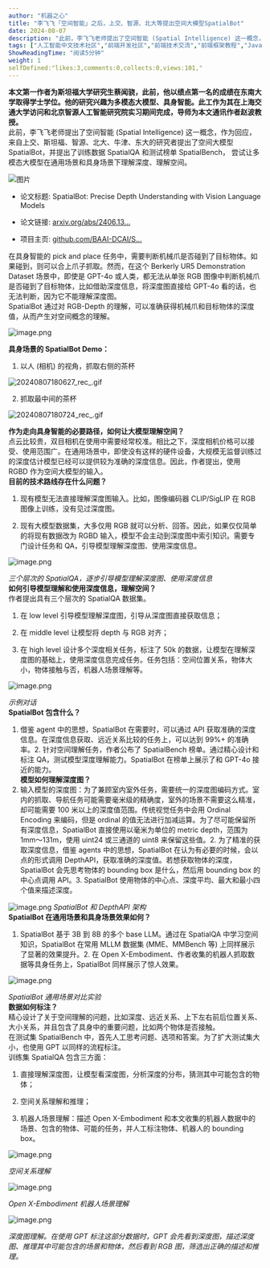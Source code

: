 ```yaml
---
author: "机器之心"
title: "李飞飞「空间智能」之后，上交、智源、北大等提出空间大模型SpatialBot"
date: 2024-08-07
description: "此前，李飞飞老师提出了空间智能 (Spatial Intelligence) 这一概念，作为回应，来自上交、斯坦福、智源、北大、牛津、东大的研究者提出了空间大模型 SpatialBot，并提出了训练数"
tags: ["人工智能中文技术社区","前端开发社区","前端技术交流","前端框架教程","JavaScript 学习资源","CSS 技巧与最佳实践","HTML5 最新动态","前端工程师职业发展","开源前端项目","前端技术趋势"]
ShowReadingTime: "阅读5分钟"
weight: 1
selfDefined:"likes:3,comments:0,collects:0,views:101,"
---
```

**本文第一作者为斯坦福大学研究生蔡闻骁，此前，他以绩点第一名的成绩在东南大学取得学士学位。他的研究兴趣为多模态大模型、具身智能。此工作为其在上海交通大学访问和北京智源人工智能研究院实习期间完成，导师为本文通讯作者赵波教授。**  
此前，李飞飞老师提出了空间智能 (Spatial Intelligence) 这一概念，作为回应，来自上交、斯坦福、智源、北大、牛津、东大的研究者提出了空间大模型 SpatialBot，并提出了训练数据 SpatialQA 和测试榜单 SpatialBench， 尝试让多模态大模型在通用场景和具身场景下理解深度、理解空间。

![图片](/images/jueJin/84745b6b9a194c0.png)

*   论文标题: SpatialBot: Precise Depth Understanding with Vision Language Models
    
*   论文链接: [arxiv.org/abs/2406.13…](https://link.juejin.cn?target=https%3A%2F%2Farxiv.org%2Fabs%2F2406.13642 "https://arxiv.org/abs/2406.13642")
    
*   项目主页: [github.com/BAAI-DCAI/S…](https://link.juejin.cn?target=https%3A%2F%2Fgithub.com%2FBAAI-DCAI%2FSpatialBot "https://github.com/BAAI-DCAI/SpatialBot")
    

在具身智能的 pick and place 任务中，需要判断机械爪是否碰到了目标物体。如果碰到，则可以合上爪子抓取。然而，在这个 Berkerly UR5 Demonstration Dataset 场景中，即使是 GPT-4o 或人类，都无法从单张 RGB 图像中判断机械爪是否碰到了目标物体，比如借助深度信息，将深度图直接给 GPT-4o 看的话，也无法判断，因为它不能理解深度图。  
SpatialBot 通过对 RGB-Depth 的理解，可以准确获得机械爪和目标物体的深度值，从而产生对空间概念的理解。

![image.png](/images/jueJin/2e721e4653eb47a.png)

**具身场景的 SpatialBot Demo：**

1.  以人 (相机) 的视角，抓取右侧的茶杯

![20240807180627_rec_.gif](/images/jueJin/d36747d13035432.png)

2.  抓取最中间的茶杯

![20240807180724_rec_.gif](/images/jueJin/cbb1c1b055f645b.png)

**作为走向具身智能的必要路径，如何让大模型理解空间？**  
点云比较贵，双目相机在使用中需要经常校准。相比之下，深度相机价格可以接受、使用范围广。在通用场景中，即使没有这样的硬件设备，大规模无监督训练过的深度估计模型已经可以提供较为准确的深度信息。因此，作者提出，使用 RGBD 作为空间大模型的输入。  
**目前的技术路线存在什么问题？**

1.  现有模型无法直接理解深度图输入。比如，图像编码器 CLIP/SigLIP 在 RGB 图像上训练，没有见过深度图。
    
2.  现有大模型数据集，大多仅用 RGB 就可以分析、回答。因此，如果仅仅简单的将现有数据改为 RGBD 输入，模型不会主动到深度图中索引知识。需要专门设计任务和 QA，引导模型理解深度图、使用深度信息。
    

![image.png](/images/jueJin/b58e4f74112e499.png)

_三个层次的 SpatialQA，逐步引导模型理解深度图、使用深度信息_  
**如何引导模型理解和使用深度信息，理解空间？**  
作者提出具有三个层次的 SpatialQA 数据集。

1.  在 low level 引导模型理解深度图，引导从深度图直接获取信息；
    
2.  在 middle level 让模型将 depth 与 RGB 对齐；
    
3.  在 high level 设计多个深度相关任务，标注了 50k 的数据，让模型在理解深度图的基础上，使用深度信息完成任务。任务包括：空间位置关系，物体大小，物体接触与否，机器人场景理解等。
    

![image.png](/images/jueJin/d75cb7557be747f.png)

_示例对话_  
**SpatialBot 包含什么？**

1.  借鉴 agent 中的思想，SpatialBot 在需要时，可以通过 API 获取准确的深度信息。在深度信息获取、远近关系比较的任务上，可以达到 99%+ 的准确率。2. 针对空间理解任务，作者公布了 SpatialBench 榜单。通过精心设计和标注 QA，测试模型深度理解能力。SpatialBot 在榜单上展示了和 GPT-4o 接近的能力。  
    **模型如何理解深度图？**
2.  输入模型的深度图：为了兼顾室内室外任务，需要统一的深度图编码方式。室内的抓取、导航任务可能需要毫米级的精确度，室外的场景不需要这么精准，却可能需要 100 米以上的深度值范围。传统视觉任务中会用 Ordinal Encoding 来编码，但是 ordinal 的值无法进行加减运算。为了尽可能保留所有深度信息，SpatialBot 直接使用以毫米为单位的 metric depth，范围为 1mm～131m，使用 uint24 或三通道的 uint8 来保留这些值。2. 为了精准的获取深度信息，借鉴 agents 中的思想，SpatialBot 在认为有必要的时候，会以点的形式调用 DepthAPI，获取准确的深度值。若想获取物体的深度，SpatialBot 会先思考物体的 bounding box 是什么，然后用 bounding box 的中心点调用 API。3. SpatialBot 使用物体的中心点、深度平均、最大和最小四个值来描述深度。

![image.png](/images/jueJin/28f14f024d034a6.png) _SpatialBot 和 DepthAPI 架构_  
**SpatialBot 在通用场景和具身场景效果如何？**

1.  SpatialBot 基于 3B 到 8B 的多个 base LLM。通过在 SpatialQA 中学习空间知识，SpatialBot 在常用 MLLM 数据集 (MME、MMBench 等) 上同样展示了显著的效果提升。2. 在 Open X-Embodiment、作者收集的机器人抓取数据等具身任务上，SpatialBot 同样展示了惊人效果。

![image.png](/images/jueJin/e998639e932e4cf.png)

_SpatialBot 通用场景对比实验_  
**数据如何标注？**  
精心设计了关于空间理解的问题，比如深度、远近关系、上下左右前后位置关系、大小关系，并且包含了具身中的重要问题，比如两个物体是否接触。  
在测试集 SpatialBench 中，首先人工思考问题、选项和答案。为了扩大测试集大小，也使用 GPT 以同样的流程标注。  
训练集 SpatialQA 包含三方面： 

1.  直接理解深度图，让模型看深度图，分析深度的分布，猜测其中可能包含的物体； 
    
2.  空间关系理解和推理；
    
3.  机器人场景理解：描述 Open X-Embodiment 和本文收集的机器人数据中的场景、包含的物体、可能的任务，并人工标注物体、机器人的 bounding box。
    

![image.png](/images/jueJin/b3a08e4fa7894cf.png)

_空间关系理解_

![image.png](/images/jueJin/53359351e03849f.png)

_Open X-Embodiment 机器人场景理解_

![image.png](/images/jueJin/ff7a539ad9a24fb.png)

_深度图理解。在使用 GPT 标注这部分数据时，GPT 会先看到深度图，描述深度图、推理其中可能包含的场景和物体，然后看到 RGB 图，筛选出正确的描述和推理。_